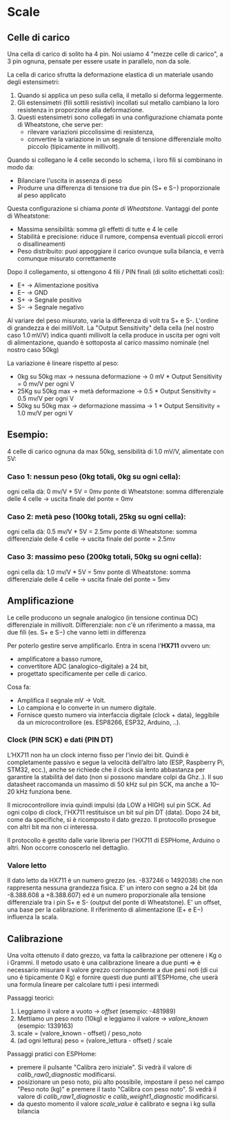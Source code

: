 # Scale

## Celle di carico
Una cella di carico di solito ha 4 pin.
Noi usiamo 4 "mezze celle di carico", a 3 pin ognuna, pensate per essere usate in parallelo, non da sole.

La cella di carico sfrutta la deformazione elastica di un materiale usando degli estensimetri:

1. Quando si applica un peso sulla cella, il metallo si deforma leggermente.
2. Gli estensimetri (fili sottili resistivi) incollati sul metallo cambiano la loro resistenza in proporzione alla deformazione.
3. Questi estensimetri sono collegati in una configurazione chiamata ponte di Wheatstone, che serve per:
    - rilevare variazioni piccolissime di resistenza,
    - convertire la variazione in un segnale di tensione differenziale molto piccolo (tipicamente in millivolt).


Quando si collegano le 4 celle secondo lo schema, i loro fili si combinano in modo da:
- Bilanciare l'uscita in assenza di peso
- Produrre una differenza di tensione tra due pin (S+ e S−) proporzionale al peso applicato


Questa configurazione si chiama *ponte di Wheatstone*.
Vantaggi del ponte di Wheatstone:


- Massima sensibilità: somma gli effetti di tutte e 4 le celle
- Stabilità e precisione: riduce il rumore, compensa eventuali piccoli errori o disallineamenti
- Peso distribuito: puoi appoggiare il carico ovunque sulla bilancia, e verrà comunque misurato correttamente


Dopo il collegamento, si ottengono 4 fili / PIN finali (di solito etichettati così):

- E+ → Alimentazione positiva
- E− → GND
- S+ → Segnale positivo
- S− → Segnale negativo

Al variare del peso misurato, varia la differenza di volt tra S+ e S-. L'ordine di grandezza è dei milliVolt.
La "Output Sensitivity" della cella (nel nostro caso 1.0 mV/V) indica quanti millivolt la cella produce in uscita per ogni volt di alimentazione, quando è sottoposta al carico massimo nominale (nel nostro caso 50kg)

La variazione è lineare rispetto al peso:
- 0kg su 50kg max -> nessuna deformazione -> 0 mV * Output Sensitivity = 0 mv/V per ogni V
- 25Kg su 50kg max -> metà deformazione -> 0.5 * Output Sensitivity = 0.5 mv/V per ogni V
- 50kg su 50kg max -> deformazione massima -> 1 * Output Sensitivity = 1.0 mv/V per ogni V


## Esempio:
4 celle di carico ognuna da max 50kg, sensibilità di 1.0 mV/V, alimentate con 5V:
### Caso 1: nessun peso (0kg totali, 0kg su ogni cella):
ogni cella dà: 0 mv/V * 5V = 0mv
ponte di Wheatstone: somma differenziale delle 4 celle → uscita finale del ponte = 0mv

### Caso 2: metà peso (100kg totali, 25kg su ogni cella):
ogni cella dà: 0.5 mv/V * 5V = 2.5mv
ponte di Wheatstone: somma differenziale delle 4 celle → uscita finale del ponte = 2.5mv

### Caso 3: massimo peso (200kg totali, 50kg su ogni cella):
ogni cella dà: 1.0 mv/V * 5V = 5mv
ponte di Wheatstone: somma differenziale delle 4 celle → uscita finale del ponte = 5mv

## Amplificazione

Le celle producono un segnale analogico (in tensione continua DC) differenziale in millivolt.
Differenziale: non c'è un riferimento a massa, ma due fili (es. S+ e S−) che vanno letti in differenza

Per poterlo gestire serve amplificarlo. Entra in scena l'**HX711** ovvero un:
- amplificatore a basso rumore,
- convertitore ADC (analogico-digitale) a 24 bit,
- progettato specificamente per celle di carico.

Cosa fa:
- Amplifica il segnale mV → Volt.
- Lo campiona e lo converte in un numero digitale.
- Fornisce questo numero via interfaccia digitale (clock + data), leggibile da un microcontrollore (es. ESP8266, ESP32, Arduino, ..).

### Clock (PIN SCK) e dati (PIN DT)

L’HX711 non ha un clock interno fisso per l'invio dei bit.
Quindi è completamente passivo e segue la velocità dell’altro lato (ESP, Raspberry Pi, STM32, ecc.), anche se richiede che il clock sia lento abbastanza per garantire la stabilità del dato (non si possono mandare colpi da Ghz..). Il suo datasheet raccomanda un massimo di 50 kHz sul pin SCK, ma anche a 10–20 kHz funziona bene.


Il microcontrollore invia quindi impulsi (da LOW a HIGH) sul pin SCK.
Ad ogni colpo di clock, l'HX711 restituisce un bit sul pin DT (data).
Dopo 24 bit, come da specifiche, si è ricomposto il dato grezzo.
Il protocollo prosegue con altri bit ma non ci interessa.

Il protocollo è gestito dalle varie libreria per l'HX711 di ESPHome, Arduino o altri. Non occorre conoscerlo nel dettaglio.

### Valore letto

Il dato letto da HX711 è un numero grezzo (es. -837246 o 1492038) che non rappresenta nessuna grandezza fisica.
E' un intero con segno a 24 bit (da -8.388.608 a +8.388.607) ed è un numero proporzionale alla tensione differenziale tra i pin S+ e S- (output del ponte di Wheatstone). E' un offset, una base per la calibrazione.
Il riferimento di alimentazione (E+ e E−) influenza la scala.

## Calibrazione

Una volta ottenuto il dato grezzo, va fatta la calibrazione per ottenere i Kg o i Grammi.
Il metodo usato è una calibrazione lineare a due punti => è necessario misurare il valore grezzo corrispondente a due pesi noti (di cui uno è tipicamente 0 Kg) e fornire questi due punti all'ESPHome, che userà una formula lineare per calcolare tutti i pesi intermedi

Passaggi teorici:

1. Leggiamo il valore a vuoto → *offset* (esempio: -481989)
2. Mettiamo un peso noto (10kg) e leggiamo il valore → *valore_known* (esempio: 1339163)
3. scale = (valore_known - offset) / peso_noto
4. (ad ogni lettura) peso = (valore_lettura - offset) / scale

Passaggi pratici con ESPHome:

- premere il pulsante "Calibra zero iniziale". Si vedrà il valore di *calib_raw0_diagnostic* modificarsi.
- posizionare un peso noto, più alto possibile, impostare il peso nel campo "Peso noto (kg)" e premere il tasto "Calibra con peso noto". Si vedrà il valore di *calib_raw1_diagnostic* e *calib_weight1_diagnostic* modificarsi.
- da questo momento il valore *scale_value* è calibrato e segna i kg sulla bilancia
